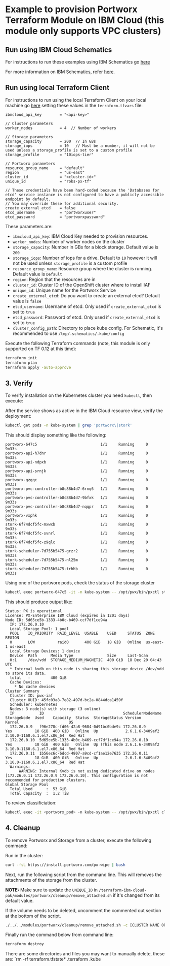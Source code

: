 # Example to provision Portworx Terraform Module on IBM Cloud (this module only supports VPC clusters)

## Run using IBM Cloud Schematics

For instructions to run these examples using IBM Schematics go [here](../Using_Schematics.md)

For more information on IBM Schematics, refer [here](https://cloud.ibm.com/docs/schematics?topic=schematics-get-started-terraform).

## Run using local Terraform Client

For instructions to run using the local Terraform Client on your local machine go [here](../Using_Terraform.md)
setting these values in the `terraform.tfvars` file:

```hcl
ibmcloud_api_key        = "<api-key>"

// Cluster parameters
worker_nodes            = 4  // Number of workers

// Storage parameters
storage_capacity        = 200  // In GBs
storage_iops            = 10   // Must be a number, it will not be used unless a storage_profile is set to a custom profile
storage_profile         = "10iops-tier"

// Portworx parameters
resource_group_name     = "default"
region                  = "us-east"
cluster_id              = "<cluster-id>"
unique_id               = "roks-px-tf"

// These credentials have been hard-coded because the 'Databases for etcd' service instance is not configured to have a publicly accessible endpoint by default.
// You may override these for additional security.
create_external_etcd    = false
etcd_username           = "portworxuser"
etcd_password           = "portworxpassword"
```

These parameters are:

- `ibmcloud_api_key`: IBM Cloud Key needed to provision resources.
- `worker_nodes`: Number of worker nodes on the cluster
- `storage_capacity`: Number in GBs for a block storage. Default value is `200`
- `storage_iops`: Number of iops for a drive. Default to `10` however it will not be used unless `storage_profile` is a custom profile
- `resource_group_name`: Resource group where the cluster is running. Default value is `Default`
- `region`: Region that the resources are in
- `cluster_id`: Cluster ID of the OpenShift cluster where to install IAF
- `unique_id`: Unique name for the Portworx Service
- `create_external_etcd`: Do you want to create an external etcd? Default value is `false`
- `etcd_username`: Username of etcd. Only used if `create_external_etcd` is set to `true`
- `etcd_password`: Password of etcd. Only used if `create_external_etcd` is set to `true`
- `cluster_config_path`: Directory to place kube config. For Schematic, it's recommended to use `/tmp/.schematics/.kube/config`

Execute the following Terraform commands (note, this module is only supported on TF 0.12 at this time):

```bash
terraform init
terraform plan
terraform apply -auto-approve
```

## 3. Verify

To verify installation on the Kubernetes cluster you need `kubectl`, then execute:

After the service shows as active in the IBM Cloud resource view, verify the deployment:

```bash
kubectl get pods -n kube-system | grep 'portworx\|stork'
```

This should display something like the following:

```console
portworx-647c5                            1/1     Running     0          9m33s
portworx-api-h7dnr                        1/1     Running     0          9m33s
portworx-api-ndpxb                        1/1     Running     0          9m33s
portworx-api-srnjk                        1/1     Running     0          9m33s
portworx-gzgqc                            1/1     Running     0          9m33s
portworx-pvc-controller-b8c88b4d7-6rnq6   1/1     Running     0          9m33s
portworx-pvc-controller-b8c88b4d7-9bfxk   1/1     Running     0          9m33s
portworx-pvc-controller-b8c88b4d7-nqqpr   1/1     Running     0          9m33s
portworx-vxphk                            1/1     Running     0          9m33s
stork-6f74dcf5fc-mxwxb                    1/1     Running     0          9m33s
stork-6f74dcf5fc-svnrl                    1/1     Running     0          9m33s
stork-6f74dcf5fc-z9qlc                    1/1     Running     0          9m33s
stork-scheduler-7d755b5475-grzr2          1/1     Running     0          9m33s
stork-scheduler-7d755b5475-nl25m          1/1     Running     0          9m33s
stork-scheduler-7d755b5475-trhhb          1/1     Running     0          9m33s
```

Using one of the portworx pods, check the status of the storage cluster

```bash
kubectl exec portworx-647c5 -it -n kube-system -- /opt/pwx/bin/pxctl status
```

This should produce output like:

```console
Status: PX is operational
License: PX-Enterprise IBM Cloud (expires in 1201 days)
Node ID: 5d65ce5b-1333-4b0c-b469-ccf7df1ce94a
  IP: 172.26.0.10 
  Local Storage Pool: 1 pool
  POOL    IO_PRIORITY  RAID_LEVEL  USABLE    USED     STATUS  ZONE      REGION
  0       LOW          raid0       400 GiB   18 GiB   Online  us-east-1 us-east
  Local Storage Devices: 1 device
  Device  Path      Media Type               Size     Last-Scan
  0:1     /dev/vdd  STORAGE_MEDIUM_MAGNETIC  400 GiB  18 Dec 20 04:43 UTC
  * Internal kvdb on this node is sharing this storage device /dev/vdd  to store its data.
  total   -         400 GiB
  Cache Devices:
    * No cache devices
Cluster Summary
  Cluster ID: pwx-iaf
  Cluster UUID: 45fc03a8-7e82-497d-bc2a-0844dca1459f
  Scheduler: kubernetes
  Nodes: 3 node(s) with storage (3 online)
  IP           ID                                   SchedulerNodeName  StorageNode  Used    Capacity  Status  StorageStatus Version         Kernel                      OS
  172.26.0.9   f96e278c-fd06-42a8-9684-0d91bc0bde9c 172.26.0.9         Yes          18 GiB  400 GiB   Online  Up            2.6.1.6-3409af2 3.10.0-1160.6.1.el7.x86_64  Red Hat
  172.26.0.10  5d65ce5b-1333-4b0c-b469-ccf7df1ce94a 172.26.0.10        Yes          18 GiB  400 GiB   Online  Up (This node 2.6.1.6-3409af2 3.10.0-1160.6.1.el7.x86_64  Red Hat
  172.26.0.11  1b56ec6c-6dcd-4807-a9cd-cf1ae12e7635 172.26.0.11        Yes          18 GiB  400 GiB   Online  Up            2.6.1.6-3409af2 3.10.0-1160.6.1.el7.x86_64  Red Hat
  Warnings: 
      WARNING: Internal Kvdb is not using dedicated drive on nodes [172.26.0.11 172.26.0.9 172.26.0.10]. This configuration is not recommended for production clusters.
Global Storage Pool
  Total Used      :  53 GiB
  Total Capacity  :  1.2 TiB
```

To review classificiation:

```bash
kubectl exec -it <portworx_pod> -n kube-system -- /opt/pwx/bin/pxctl cluster provision-status
```

## 4. Cleanup

To remove Portworx and Storage from a cluster, execute the following command:

Run in the cluster:
```bash
curl -fsL https://install.portworx.com/px-wipe | bash
```

Next, run the following script from the command line. This will removes the attachments of the storage from the cluster.

__NOTE:__ Make sure to update the `UNIQUE_ID` in `/terraform-ibm-cloud-pak/modules/portworx/cleanup/remove_attached.sh` if it's changed from its default value. 

If the volume needs to be deleted, uncomment the commented out section at the bottom of the script.
```bash
./../../modules/portworx/cleanup/remove_attached.sh -c [CLUSTER NAME OR ID] -r [REGION]
```

Finally run the command below from command line:
```bash
terraform destroy
```

There are some directories and files you may want to manually delete, these are: `rm -rf terraform.tfstate* .terraform .kube
